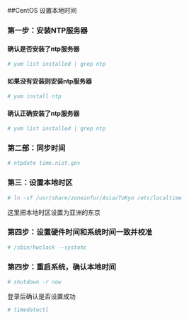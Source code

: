 ##CentOS 设置本地时间

### 第一步：安装NTP服务器
#### 确认是否安装了ntp服务器
```sh
# yum list installed | grep ntp
```

#### 如果没有安装则安装ntp服务器
```sh
# yum install ntp
```
#### 确认正确安装了ntp服务器
```sh
# yum list installed | grep ntp
```

### 第二部：同步时间
```sh
# ntpdate time.nist.gov
```

### 第三：设置本地时区
```sh
# ln -sf /usr/share/zoneinfor/Asia/ToKyo /etc/localtime
```

这里把本地时区设置为亚洲的东京

### 第四步：设置硬件时间和系统时间一致并校准
```sh
# /sbin/hwclock --systohc
```

### 第四步：重启系统，确认本地时间
```sh
# shutdown -r now
```

登录后确认是否设置成功

```sh
# timedatectl
```

